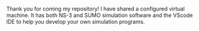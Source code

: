 Thank you for coming my repository!
 I have shared a configured virtual machine. It has both NS-3 and SUMO simulation software and the VScode IDE to help you develop your own simulation programs. 

<!---
nanyintian/nanyintian is a ✨ special ✨ repository because its `README.md` (this file) appears on your GitHub profile.
You can click the Preview link to take a look at your changes.
--->
